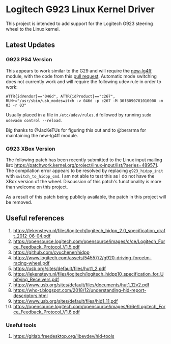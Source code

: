# Logitech G923 Linux Kernel Driver
This project is intended to add support for the Logitech G923 steering wheel to the Linux kernel.

## Latest Updates

### G923 PS4 Version
This appears to work similar to the G29 and will require the [new-lg4ff](https://github.com/berarma/new-lg4ff) module, with the code from this [pull request](https://github.com/berarma/new-lg4ff/pull/50). Automatic mode switching does not currently work and will require the following udev rule in order to work:
```
ATTR{idVendor}=="046d", ATTR{idProduct}=="c267", RUN+="/usr/sbin/usb_modeswitch -v 046d -p c267 -M 30f8090701010000 -m 03 -r 03"
```

Usually placed in a file in `/etc/udev/rules.d` followed by running `sudo udevadm control --reload`.

Big thanks to @JacKeTUs for figuring this out and to @berarma for maintaining the new-lg4ff module.

### G923 XBox Version
The following patch has been recently submitted to the Linux input mailing list: https://patchwork.kernel.org/project/linux-input/list/?series=489571. The compilation error appears to be resolved by replacing `g923_hidpp_init` with `switch_to_hidpp_cmd`. I am not able to test this as I do not have the XBox version of the wheel. Discussion of this patch's functionality is more than welcome on this project.

As a result of this patch being publicly available, the patch in this project will be removed.

## Useful references
1. https://lekensteyn.nl/files/logitech/logitech_hidpp_2.0_specification_draft_2012-06-04.pdf
1. https://opensource.logitech.com/opensource/images/c/ce/Logitech_Force_Feedback_Protocol_V1.5.pdf
1. https://github.com/cvuchener/hidpp
1. https://www.logitech.com/assets/54557/2/g920-driving-forcetm-racing-wheel.pdf
1. https://usb.org/sites/default/files/hut1_2.pdf
1. https://lekensteyn.nl/files/logitech/logitech_hidpp10_specification_for_Unifying_Receivers.pdf
1. https://www.usb.org/sites/default/files/documents/hut1_12v2.pdf
1. https://who-t.blogspot.com/2018/12/understanding-hid-report-descriptors.html
1. https://www.usb.org/sites/default/files/hid1_11.pdf
1. https://opensource.logitech.com/opensource/images/6/6e/Logitech_Force_Feedback_Protocol_V1.6.pdf

### Useful tools
1. https://gitlab.freedesktop.org/libevdev/hid-tools


